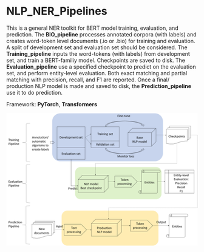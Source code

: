 # NLP_NER_Pipelines
This is a general NER toolkit for BERT model training, evaluation, and prediction. The **BIO_pipeline** processes annotated corpora (with labels) and creates word-token level documents (.io or .bio) for training and evaluation. A split of development set and evaluation set should be considered. The **Training_pipeline** inputs the word-tokens (with labels) from development set, and train a BERT-familiy model. Checkpoints are saved to disk. The **Evaluation_pipeline** use a specified checkpoint to predict on the evaluation set, and perform entity-level evaluation. Both exact matching and partial matching with precision, recall, and F1 are reported. Once a final/ production NLP model is made and saved to disk, the **Prediction_pipeline** use it to do prediction. 

Framework: **PyTorch**, **Transformers**

![alt text](https://github.com/daviden1013/NLP_NER_Pipelines/blob/main/Pipelines%20diagram.png)
